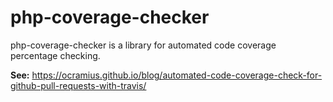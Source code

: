 # php-coverage-checker

php-coverage-checker is a library for automated code coverage percentage checking.

**See:** https://ocramius.github.io/blog/automated-code-coverage-check-for-github-pull-requests-with-travis/
